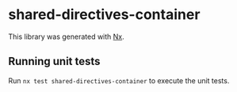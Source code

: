 # shared-directives-container

This library was generated with [Nx](https://nx.dev).

## Running unit tests

Run `nx test shared-directives-container` to execute the unit tests.
